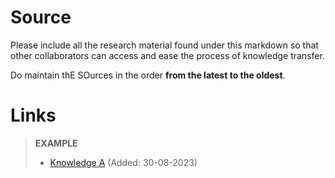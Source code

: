 # Source
Please include all the research material found under this markdown so that other collaborators can access and ease the process of knowledge transfer.

Do maintain thE SOurces in the order **from the latest to the oldest**.

<h1>Links</h1>


> **EXAMPLE**
>
> - [Knowledge A](http://sourcetoknowledge.com) (Added: 30-08-2023)